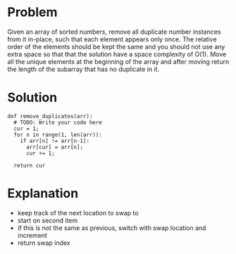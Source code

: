 # Problem
Given an array of sorted numbers, remove all duplicate number instances from it in-place, such that each element appears only once. The relative order of the elements should be kept the same and you should not use any extra space so that that the solution have a space complexity of O(1).
Move all the unique elements at the beginning of the array and after moving return the length of the subarray that has no duplicate in it.
# Solution
```
def remove_duplicates(arr):
  # TODO: Write your code here
  cur = 1;
  for n in range(1, len(arr)):
    if arr[n] != arr[n-1]:
      arr[cur] = arr[n];
      cur += 1;

  return cur
```
# Explanation
- keep track of the next location to swap to
- start on second item
- if this is not the same as previous, switch with swap location and increment
- return swap index
